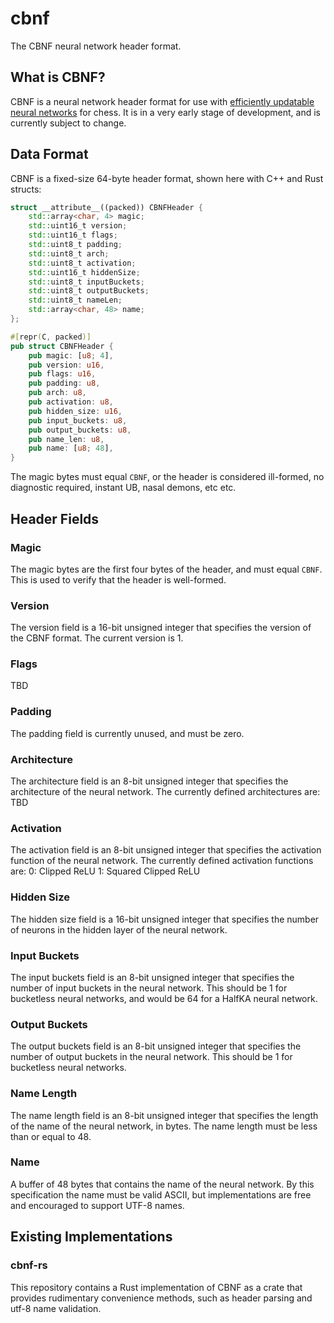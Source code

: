 # cbnf
The CBNF neural network header format.

## What is CBNF?

CBNF is a neural network header format for use with [efficiently updatable neural networks](https://en.wikipedia.org/wiki/Efficiently_updatable_neural_network) for chess. It is in a very early stage of development, and is currently subject to change.

## Data Format

CBNF is a fixed-size 64-byte header format, shown here with C++ and Rust structs:

```cpp
struct __attribute__((packed)) CBNFHeader {
    std::array<char, 4> magic;
    std::uint16_t version;
    std::uint16_t flags;
    std::uint8_t padding;
    std::uint8_t arch;
    std::uint8_t activation;
    std::uint16_t hiddenSize;
    std::uint8_t inputBuckets;
    std::uint8_t outputBuckets;
    std::uint8_t nameLen;
    std::array<char, 48> name;
};
```

```rust
#[repr(C, packed)]
pub struct CBNFHeader {
    pub magic: [u8; 4],
    pub version: u16,
    pub flags: u16,
    pub padding: u8,
    pub arch: u8,
    pub activation: u8,
    pub hidden_size: u16,
    pub input_buckets: u8,
    pub output_buckets: u8,
    pub name_len: u8,
    pub name: [u8; 48],
}
```

The magic bytes must equal `CBNF`, or the header is considered ill-formed, no diagnostic required, instant UB, nasal demons, etc etc.

## Header Fields

### Magic
The magic bytes are the first four bytes of the header, and must equal `CBNF`. This is used to verify that the header is well-formed.

### Version
The version field is a 16-bit unsigned integer that specifies the version of the CBNF format. The current version is 1.

### Flags
TBD

### Padding
The padding field is currently unused, and must be zero.

### Architecture
The architecture field is an 8-bit unsigned integer that specifies the architecture of the neural network. The currently defined architectures are:
TBD

### Activation
The activation field is an 8-bit unsigned integer that specifies the activation function of the neural network. The currently defined activation functions are:
0: Clipped ReLU
1: Squared Clipped ReLU

### Hidden Size
The hidden size field is a 16-bit unsigned integer that specifies the number of neurons in the hidden layer of the neural network.

### Input Buckets
The input buckets field is an 8-bit unsigned integer that specifies the number of input buckets in the neural network. This should be 1 for bucketless neural networks, and would be 64 for a HalfKA neural network.

### Output Buckets
The output buckets field is an 8-bit unsigned integer that specifies the number of output buckets in the neural network. This should be 1 for bucketless neural networks.

### Name Length
The name length field is an 8-bit unsigned integer that specifies the length of the name of the neural network, in bytes. The name length must be less than or equal to 48.

### Name
A buffer of 48 bytes that contains the name of the neural network. By this specification the name must be valid ASCII, but implementations are free and encouraged to support UTF-8 names.

## Existing Implementations

### cbnf-rs
This repository contains a Rust implementation of CBNF as a crate that provides rudimentary convenience methods, such as header parsing and utf-8 name validation.